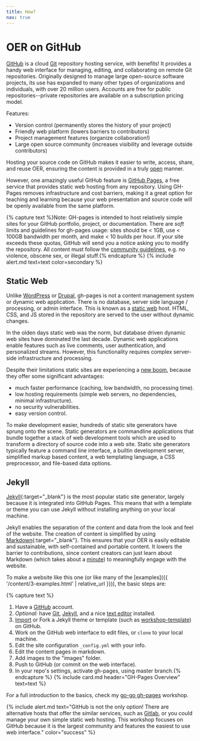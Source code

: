 ```yaml
---
title: How?
nav: true
---
```


# OER on GitHub <span class="fab fa-github"></span>

[GitHub](https://github.com/) is a cloud [Git](https://git-scm.com/) repository hosting service, with benefits!
It provides a handy web interface for managing, editing, and collaborating on remote Git repositories.
Originally designed to manage large open-source software projects, its use has expanded to many other types of organizations and individuals, with over 20 million users.
Accounts are free for public repositories--private repositories are available on a subscription pricing model.

Features: 

- Version control (permanently stores the history of your project)
- Friendly web platform (lowers barriers to contributors)
- Project management features (organize collaboration!)
- Large open source community (increases visibility and leverage outside contributors)

Hosting your source code on GitHub makes it easier to write, access, share, and reuse OER, ensuring the content is provided in a truly [open](https://opendefinition.org/) manner.

However, one amazingly useful GitHub feature is [GitHub Pages](https://guides.github.com/features/pages/), a free service that provides static web hosting from any repository.
Using GH-Pages removes infrastructure and cost barriers, making it a great option for teaching and learning because your web presentation and source code will be openly available from the same platform.

{% capture text %}Note:
GH-pages is intended to host relatively simple sites for your GitHub portfolio, project, or documentation.
There are *soft* limits and guidelines for gh-pages usage: sites should be < 1GB, use < 100GB bandwidth per month, and make < 10 builds per hour.
If your site exceeds these quotas, GitHub will send you a notice asking you to modify the repository.
All content must follow the [community guidelines](https://help.github.com/articles/github-community-guidelines/), e.g. no violence, obscene sex, or illegal stuff.{% endcapture %}
{% include alert.md text=text color=secondary %}

## Static Web

Unlike [WordPress](https://wordpress.com/) or [Drupal](https://www.drupal.org/), gh-pages is not a content management system or dynamic web application.
There is no database, server side language / processing, or admin interface.
This is known as a [static web](https://en.wikipedia.org/wiki/Static_web_page) host. 
HTML, CSS, and JS stored in the repository are served to the user without dynamic changes.

In the olden days static web was the norm, but database driven dynamic web sites have dominated the last decade.
Dynamic web applications enable features such as live comments, user authentication, and personalized streams. 
However, this functionality requires complex server-side infrastructure and processing.

Despite their limitations static sites are experiencing a [new boom](https://www.smashingmagazine.com/2015/11/modern-static-website-generators-next-big-thing/), because they offer some significant advantages:

- much faster performance (caching, low bandwidth, no processing time).
- low hosting requirements (simple web servers, no dependencies, minimal infrastructure).
- no security vulnerabilities.
- easy version control.

To make development easier, hundreds of static site generators have sprung onto the scene.
Static generators are commandline applications that bundle together a stack of web development tools which are used to transform a directory of source code into a web site.
Static site generators typically feature a command line interface, a builtin development server, simplified markup based content, a web templating language, a CSS preprocessor, and file-based data options.

## Jekyll

[Jekyll](https://jekyllrb.com/){:target="_blank"} is the most popular static site generator, largely because it is integrated into GitHub Pages.
This means that with a template or theme you can use Jekyll without installing anything on your local machine.

Jekyll enables the separation of the content and data from the look and feel of the website.
The creation of content is simplified by using [Markdown](https://daringfireball.net/projects/markdown/){:target="_blank"}.
This ensures that your OER is easily editable and sustainable, with self-contained and portable content.
It lowers the barrier to contributions, since content creators can just learn about Markdown (which takes about a [minute](https://evanwill.github.io/_drafts/notes/markdown-minute.html)) to meaningfully engage with the website.

To make a website like this one (or like many of the [examples]({{ '/content/3-examples.html' | relative_url }})), the basic steps are:

{% capture text %}
1. Have a [GitHub](https://github.com) account.
2. *Optional:* have [Git](https://git-scm.com/), [Jekyll](https://jekyllrb.com/), and a nice [text editor](https://code.visualstudio.com/) installed.
3. [Import](https://help.github.com/articles/importing-a-repository-with-github-importer/) or Fork a Jekyll theme or template (such as [workshop-template](https://github.com/evanwill/workshop-template)) on GitHub.
4. Work on the GitHub web interface to edit files, or `clone` to your local machine.
5. Edit the site configuration `_config.yml` with your info.
6. Edit the content pages in markdown.
7. Add images to the "images" folder.
8. Push to GitHub (or commit on the web interface).
9. In your repo's settings, activate gh-pages, using master branch.{% endcapture %}
{% include card.md header="GH-Pages Overview" text=text %}

For a full introduction to the basics, check my [go-go gh-pages](https://evanwill.github.io/go-go-ghpages/) workshop.

{% include alert.md text="GitHub is not the only option! There are alternative hosts that offer the similar services, such as [Gitlab](https://about.gitlab.com/gitlab-com/), or you could manage your own simple static web hosting. This workshop focuses on GitHub because it is the largest community and features the easiest to use web interface." color="success" %}
